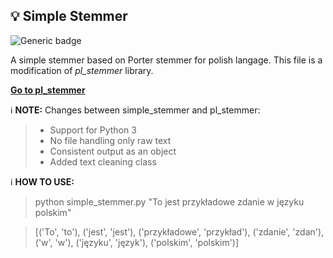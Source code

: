 ## 💡 Simple Stemmer

![Generic badge](https://img.shields.io/badge/languge-polish-red.svg)

A simple stemmer based on Porter stemmer for polish langage. This file is a modification of _pl_stemmer_ library.

**[Go to pl_stemmer](https://github.com/Tutanchamon/pl_stemmer/tree/master)**

ℹ️ **NOTE:** Changes between simple_stemmer and pl_stemmer: 
> * Support for Python 3
> * No file handling only raw text
> * Consistent output as an object 
> * Added text cleaning class

ℹ️ **HOW TO USE:**
> python simple_stemmer.py "To jest przykładowe zdanie w języku polskim"

> [('To', 'to'), ('jest', 'jest'), ('przykładowe', 'przykład'), ('zdanie', 'zdan'), ('w', 'w'), ('języku', 'język'), ('polskim', 'polskim')]
